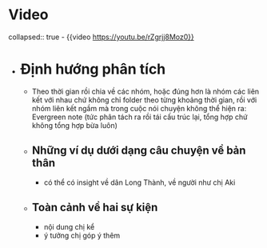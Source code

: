 # Video
collapsed:: true
	- {{video https://youtu.be/rZgrjj8Moz0}}
- # Định hướng phân tích
	- Theo thời gian rồi chia về các nhóm, hoặc đúng hơn là nhóm các liên kết với nhau chứ không chỉ folder theo từng khoảng thời gian, rồi với nhóm liên kết ngầm mà trong cuộc nói chuyện không thể hiện ra: Evergreen note (tức phân tách ra rồi tái cấu trúc lại, tổng hợp chứ không tổng hợp bừa luôn)
	- ## Những ví dụ dưới dạng câu chuyện về bản thân
		- có thể có insight về dân Long Thành, về người như chị Aki
	- ## Toàn cảnh về hai sự kiện
		- nội dung chị kể
		- ý tưởng chị góp ý thêm